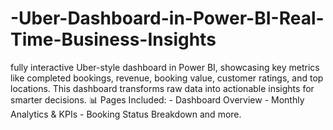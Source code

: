 # -Uber-Dashboard-in-Power-BI-Real-Time-Business-Insights
fully interactive Uber-style dashboard in Power BI, showcasing key metrics like completed bookings, revenue, booking value, customer ratings, and top locations. This dashboard transforms raw data into actionable insights for smarter decisions. 📊 Pages Included: - Dashboard Overview - Monthly Analytics &amp; KPIs - Booking Status Breakdown and more.
